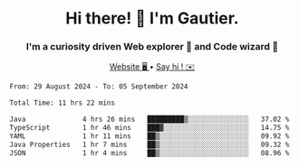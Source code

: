 <h1 align="center">Hi there! 👋 I'm Gautier.</h1>
<h3 align="center">I'm a curiosity driven Web explorer 🚀 and Code wizard 🧙</h3>

<p align="center">
  <a href="https://xisabla.github.io/">Website 🖥️ </a> •
  <a href="mailto:xisabla.dev@gmail.com">Say hi ! ✉️</a>
</p>

<!--START_SECTION:waka-->

```txt
From: 29 August 2024 - To: 05 September 2024

Total Time: 11 hrs 22 mins

Java              4 hrs 26 mins   █████████▒░░░░░░░░░░░░░░░   37.02 %
TypeScript        1 hr 46 mins    ███▓░░░░░░░░░░░░░░░░░░░░░   14.75 %
YAML              1 hr 11 mins    ██▒░░░░░░░░░░░░░░░░░░░░░░   09.92 %
Java Properties   1 hr 7 mins     ██▒░░░░░░░░░░░░░░░░░░░░░░   09.32 %
JSON              1 hr 4 mins     ██▒░░░░░░░░░░░░░░░░░░░░░░   08.96 %
```

<!--END_SECTION:waka-->

